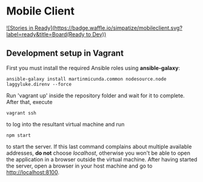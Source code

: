 # Mobile Client


[![Stories in Ready](https://badge.waffle.io/simpatize/mobileclient.svg?label=ready&title=Board(Ready to Dev))](http://waffle.io/simpatize/simpatize.github.io)

## Development setup in Vagrant
First you must install the required Ansible roles using **ansible-galaxy**:

```
ansible-galaxy install martinmicunda.common nodesource.node laggyluke.direnv --force
```

Run 'vagrant up' inside the repository folder and wait for it to complete.
After that, execute 

```
vagrant ssh
```

to log into the resultant virtual machine and run 

```
npm start
```

to start the server.
If this last command complains about multiple available addresses, **do not** choose *localhost*, otherwise you won't be able to open the application in a browser outside the virtual machine.
After having started the server, open a browser in your host machine and go to [http://localhost:8100](http://localhost:8100).
